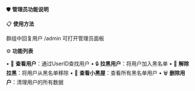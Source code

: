 🛡️ **管理员功能说明**

📋 **使用方法**

群组中回复用户 /admin 可打开管理员面板

⚙️ **功能列表**

• 👤 **查看用户**：通过UserID查找用户
• 🔒 **拉黑用户**：将用户加入黑名单
• 🔑 **解除拉黑**：将用户从黑名单移除
• 👀 **查看小黑屋**：查看所有黑名单用户
• 🗑 **删除用户**：清理用户的所有数据
